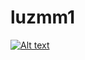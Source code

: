 # luzmm1
[![Alt text](https://img.youtube.com/vi/3RFAX3CbSGA/0.jpg)](https://www.youtube.com/watch?v=3RFAX3CbSGA)
